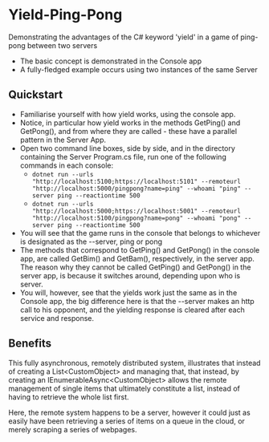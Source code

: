 # Yield-Ping-Pong
Demonstrating the advantages of the C# keyword 'yield' in a game of ping-pong between two servers

- The basic concept is demonstrated in the Console app
- A fully-fledged example occurs using two instances of the same Server

## Quickstart

- Familiarise yourself with how yield works, using the console app.
- Notice, in particular how yield works in the methods GetPing() and GetPong(), and from where they are called - these have a parallel pattern in the Server App.
- Open two command line boxes, side by side, and in the directory containing the Server Program.cs file, run one of the following commands in each console:
  - ```dotnet run --urls "http://localhost:5100;https://localhost:5101" --remoteurl "http://localhost:5000/pingpong?name=ping" --whoami "ping" --server ping --reactiontime 500```
  - ```dotnet run --urls "http://localhost:5000;https://localhost:5001" --remoteurl "http://localhost:5100/pingpong?name=pong" --whoami "pong" --server ping --reactiontime 500```
- You will see that the game runs in the console that belongs to whichever is designated as the --server, ping or pong
- The methods that correspond to GetPing() and GetPong() in the console app, are called GetBim() and GetBam(), respectively, in the server app. The reason why they cannot be called GetPing() and GetPong() in the server app, is because it switches around, depending upon who is server.
- You will, however, see that the yields work just the same as in the Console app, the big difference here is that the --server makes an http call to his opponent, and the yielding response is cleared after each service and response.

## Benefits

This fully asynchronous, remotely distributed system, illustrates that instead of creating a List&lt;CustomObject&gt; and managing that, that instead, by creating an  IEnumerableAsync&lt;CustomObject&gt; allows the remote management of single items that ultimately constitute a list, instead of having to retrieve the whole list first.
  
Here, the remote system happens to be a server, however it could just as easily have been retrieving a series of items on a queue in the cloud, or merely scraping a series of webpages.
  

